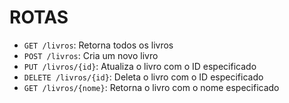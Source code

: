 # ROTAS
- `GET /livros`: Retorna todos os livros
- `POST /livros`: Cria um novo livro
- `PUT /livros/{id}`: Atualiza o livro com o ID especificado
- `DELETE /livros/{id}`: Deleta o livro com o ID especificado
- `GET /livros/{nome}`: Retorna o livro com o nome especificado

